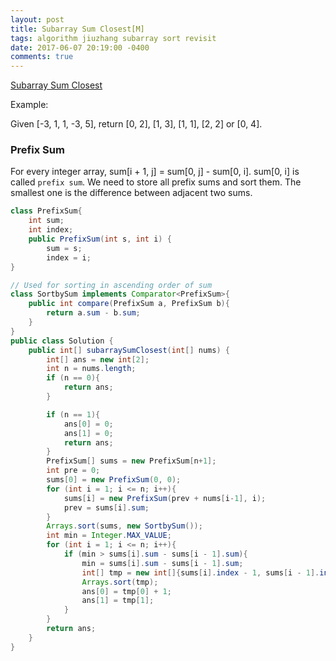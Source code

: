 ```yaml
---
layout: post
title: Subarray Sum Closest[M]
tags: algorithm jiuzhang subarray sort revisit
date: 2017-06-07 20:19:00 -0400
comments: true
---
```

<a href="http://www.lintcode.com/en/problem/subarray-sum-closest/" target="_blank">Subarray Sum Closest</a>

Example:

Given [-3, 1, 1, -3, 5], return [0, 2], [1, 3], [1, 1], [2, 2] or [0, 4].

### Prefix Sum

For every integer array, sum[i + 1, j] = sum[0, j] - sum[0, i]. sum[0, i] is called `prefix sum`. We need to store all prefix sums and sort them. The smallest one is the difference between adjacent two sums.

```java
class PrefixSum{
    int sum;
    int index;
    public PrefixSum(int s, int i) {
        sum = s;
        index = i;
}

// Used for sorting in ascending order of sum
class SortbySum implements Comparator<PrefixSum>{
    public int compare(PrefixSum a, PrefixSum b){
        return a.sum - b.sum;
    }
}
public class Solution {
    public int[] subarraySumClosest(int[] nums) {
        int[] ans = new int[2];
        int n = nums.length;
        if (n == 0){
            return ans;
        }

        if (n == 1){
            ans[0] = 0;
            ans[1] = 0;
            return ans;
        }
        PrefixSum[] sums = new PrefixSum[n+1];
        int pre = 0;
        sums[0] = new PrefixSum(0, 0);
        for (int i = 1; i <= n; i++){
            sums[i] = new PrefixSum(prev + nums[i-1], i);
            prev = sums[i].sum;
        }
        Arrays.sort(sums, new SortbySum());
        int min = Integer.MAX_VALUE;
        for (int i = 1; i <= n; i++){
            if (min > sums[i].sum - sums[i - 1].sum){
                min = sums[i].sum - sums[i - 1].sum;
                int[] tmp = new int[]{sums[i].index - 1, sums[i - 1].index - 1};
                Arrays.sort(tmp);
                ans[0] = tmp[0] + 1;
                ans[1] = tmp[1];
            }
        }
        return ans;
    }
}
```
